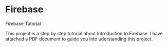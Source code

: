 # Firebase
Firebase Tutorial

This project is a step by step tutorial about Introduction to Firebase. 
I have attached a PDF document to guide you into uderstanding this project.
